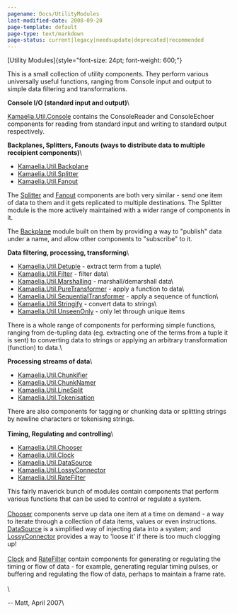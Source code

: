 ```yaml
---
pagename: Docs/UtilityModules
last-modified-date: 2008-09-20
page-template: default
page-type: text/markdown
page-status: current|legacy|needsupdate|deprecated|recommended
---
```

[Utility Modules]{style="font-size: 24pt; font-weight: 600;"}

This is a small collection of utility components. They perform various
universally useful functions, ranging from Console input and output to
simple data filtering and transformations.

**Console I/O (standard input and output)**\

[Kamaelia.Util.Console](/Components/pydoc/Kamaelia.Util.Console)
contains the ConsoleReader and ConsoleEchoer components for reading from
standard input and writing to standard output respectively.

**Backplanes, Splitters, Fanouts (ways to distribute data to multiple
receipient components)**\

-   [Kamaelia.Util.Backplane](/Components/pydoc/Kamaelia.Util.Backplane)
-   [Kamaelia.Util.Splitter](/Components/pydoc/Kamaelia.Util.Splitter)
-   [Kamaelia.Util.Fanout](/Components/pydoc/Kamaelia.Util.Fanout)

The [Splitter](/Components/pydoc/Kamaelia.Util.Splitter) and
[Fanout](/Components/pydoc/Kamaelia.Util.Fanout) components are both
very similar - send one item of data to them and it gets replicated to
multiple destinations. The Splitter module is the more actively
maintained with a wider range of components in it.

The [Backplane](/Components/pydoc/Kamaelia.Util.Backplane) module built
on them by providing a way to \"publish\" data under a name, and allow
other components to \"subscribe\" to it.

**Data filtering, processing, transforming**\

-   [Kamaelia.Util.Detuple](/Components/pydoc/Kamaelia.Util.Detuple) -
    extract term from a tuple\
-   [Kamaelia.Util.Filter](/Components/pydoc/Kamaelia.Util.Filter) -
    filter data\
-   [Kamaelia.Util.Marshalling](/Components/pydoc/Kamaelia.Util.Marshalling) -
    marshall/demarshall data\
-   [Kamaelia.Util.PureTransformer](/Components/pydoc/Kamaelia.Util.PureTransformer) -
    apply a function to data\
-   [Kamaelia.Util.SequentialTransformer](/Components/pydoc/Kamaelia.Util.SequentialTransformer) -
    apply a sequence of function\
-   [Kamaelia.Util.Stringify](/Components/pydoc/Kamaelia.Util.Stringify) -
    convert data to strings\
-   [Kamaelia.Util.UnseenOnly](/Components/pydoc/Kamaelia.Util.UnseenOnly) -
    only let through unique items

There is a whole range of components for performing simple functions,
ranging from de-tupling data (eg. extracting one of the terms from a
tuple it is sent) to converting data to strings or applying an arbitrary
transformation (function) to data.\

**Processing streams of data**\

-   [Kamaelia.Util.Chunkifier](/Components/pydoc/Kamaelia.Util.Chunkifier)
-   [Kamaelia.Util.ChunkNamer](/Components/pydoc/Kamaelia.Util.ChunkNamer)
-   [Kamaelia.Util.LineSplit](/Components/pydoc/Kamaelia.Util.LineSplit)
-   [Kamaelia.Util.Tokenisation](/Components/pydoc/Kamaelia.Util.Tokenisation)

There are also components for tagging or chunking data or splitting
strings by newline characters or tokenising strings.\
\
**Timing, Regulating and controlling**\

-   [Kamaelia.Util.Chooser](/Components/pydoc/Kamaelia.Util.Chooser)
-   [Kamaelia.Util.Clock](/Components/pydoc/Kamaelia.Util.Clock)
-   [Kamaelia.Util.DataSource](/Components/pydoc/Kamaelia.Util.DataSource)
-   [Kamaelia.Util.LossyConnector](/Components/pydoc/Kamaelia.Util.LossyConnector)
-   [Kamaelia.Util.RateFilter](/Components/pydoc/Kamaelia.Util.RateFilter)

This fairly maverick bunch of modules contain components that perform
various functions that can be used to control or regulate a system.\
\
[Chooser](/Components/pydoc/Kamaelia.Util.Chooser) components serve up
data one item at a time on demand - a way to iterate through a
collection of data items, values or even instructions.
[DataSource](/Components/pydoc/Kamaelia.Util.DataSource) is a simplified
way of injecting data into a system; and
[LossyConnector](/Components/pydoc/Kamaelia.Util.LossyConnector)
provides a way to \'loose it\' if there is too much clogging up!\
\
[Clock](/Components/pydoc/Kamaelia.Util.Clock) and
[RateFilter](/Components/pydoc/Kamaelia.Util.RateFilter) contain
components for generating or regulating the timing or flow of data - for
example, generating regular timing pulses, or buffering and regulating
the flow of data, perhaps to maintain a frame rate.\
\
\

\-- Matt, April 2007\
